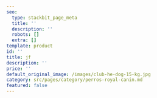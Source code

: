```yaml
---
seo:
  type: stackbit_page_meta
  title: ''
  description: ''
  robots: []
  extra: []
template: product
id: ''
title: jf
description: ''
price: ''
default_original_image: /images/club-he-dog-15-kg.jpg
category: src/pages/category/perros-royal-canin.md
featured: false
---
```

